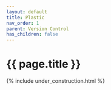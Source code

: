 ```yaml
---
layout: default
title: Plastic
nav_order: 1
parent: Version Control
has_children: false
---
```


{{ page.title }}
======================

{% include under_construction.html %}

<br>

<br>